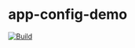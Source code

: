 # app-config-demo

[![Build](https://github.com/carlosforti/app-config-demo/workflows/Build/badge.svg)](https://github.com/carlosforti/app-config-demo/actions?query=workflow%3ABuild+branch%3Amaster) 

